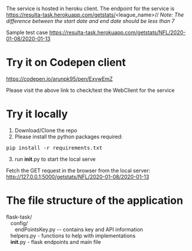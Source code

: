 The service is hosted in heroku client. The endpoint for the service is 
https://resulta-task.herokuapp.com/getstats/<league_name>/<yyyy-mm-dd>/<yyyy-mm-dd>
<i>Note: The difference between the start date and end date should be less than 7</i>

Sample test case https://resulta-task.herokuapp.com/getstats/NFL/2020-01-08/2020-01-13

# Try it on Codepen client

https://codepen.io/arunpk95/pen/ExvwEmZ

Please visit the above link to check/test the WebClient for the service


# Try it locally
1. Download/Clone the repo
2. Please install the python packages required: 
<pre>pip install -r requirements.txt</pre>
3. run __init__.py to start the local serve

Fetch the GET request in the browser from the local server: http://127.0.0.1:5000/getstats/NFL/2020-01-08/2020-01-13

# The file structure of the application
flask-task/\
&nbsp;&nbsp;&nbsp;config/\
&nbsp;&nbsp;&nbsp;&nbsp;&nbsp;&nbsp;endPointsKey.py -- contains key and API information\
&nbsp;&nbsp;&nbsp;helpers.py - functions to help with implementations\
&nbsp;&nbsp;&nbsp;__init__.py - flask endpoints and main file

  
